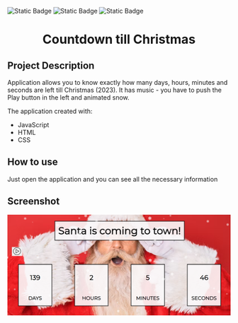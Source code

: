 ![Static Badge](https://img.shields.io/badge/JavaScript-black?logo=javascript)
![Static Badge](https://img.shields.io/badge/HTML-black?logo=html5)
![Static Badge](https://img.shields.io/badge/CSS-black?logo=css3)

<h1 align="center"> Countdown till Christmas </h1>

<h2> Project Description</h2>
<p> Application allows you to know exactly how many days, hours, minutes and seconds are left till Christmas (2023). It has music - you have to push the Play button in the left and animated snow. </p>
<p>The application created with: </p>
<ul>
  <li>JavaScript</li>
  <li>HTML</li>
  <li>CSS</li>
</ul>

<h2> How to use</h2>
<p>Just open the application and you can see all the necessary information</p>

<h2> Screenshot </h2>
<img src="https://github.com/LanaKulakova/Santa-Countdown/blob/main/SantaScreenshot.png">
